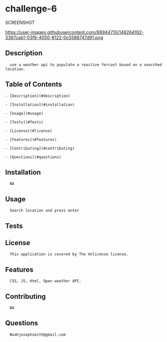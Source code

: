 # challenge-6
   SCREENSHOT

   https://user-images.githubusercontent.com/88944710/148264192-3387cab1-03f9-4050-8122-0c5588747d91.png
   
## Description 
      use a weather api to populate a reactive forcast based on a searched location.
    
## Table of Contents

    - [Description](#description)

    - [Installation](#installation)

    - [Usage](#usage)

    - [Tests](#Tests)

    - [License](#license)

    - [Features](#features)

    - [Contributing](#contributing)

    - [Questions](#questions)

## Installation
      NA
## Usage
      Search location and press enter
    
## Tests
        
## License
      This application is covered by The Unlicense license.
## Features
      CSS, JS, Html, Open weather API.
## Contributing
      NA
## Questions
      Noahjosephsmith@gmail.com
  